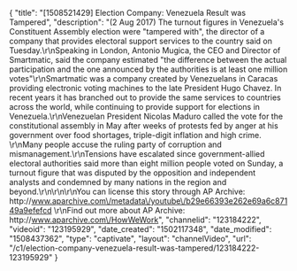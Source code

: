 {
    "title": "[1508521429] Election Company: Venezuela Result was Tampered",
    "description": "(2 Aug 2017) The turnout figures in Venezuela's Constituent Assembly election were \"tampered with\", the director of a company that provides electoral support services to the country said on Tuesday.\r\nSpeaking in London, Antonio Mugica, the CEO and Director of Smartmatic, said the company estimated \"the difference between the actual participation and the one announced by the authorities is at least one million votes\"\r\nSmartmatic was a company created by Venezuelans in Caracas providing electronic voting machines to the late President Hugo Chavez. In recent years it has branched out to provide the same services to countries across the world, while continuing to provide support for elections in Venezuela.\r\nVenezuelan President Nicolas Maduro called the vote for the constitutional assembly in May after weeks of protests fed by anger at his government over food shortages, triple-digit inflation and high crime. \r\nMany people accuse the ruling party of corruption and mismanagement.\r\nTensions have escalated since government-allied electoral authorities said more than eight million people voted on Sunday, a turnout figure that was disputed by the opposition and independent analysts and condemned by many nations in the region and beyond.\r\n\r\n\r\nYou can license this story through AP Archive: http:\/\/www.aparchive.com\/metadata\/youtube\/b29e66393e262e69a6c87149a9efefcd \r\nFind out more about AP Archive: http:\/\/www.aparchive.com\/HowWeWork",
    "channelid": "123184222",
    "videoid": "123195929",
    "date_created": "1502117348",
    "date_modified": "1508437362",
    "type": "captivate",
    "layout": "channelVideo",
    "url": "\/c1\/election-company-venezuela-result-was-tampered\/123184222-123195929"
}